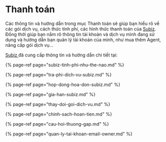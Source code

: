 # Thanh toán

Các thông tin và hướng dẫn trong mục Thanh toán sẽ giúp bạn hiểu rõ về các gói dịch vụ, cách thức tính phí, các hình thức thanh toán của [Subiz](https://subiz.com/vi/). Đồng thời giúp bạn nắm rõ thông tin tài khoản và dịch vụ mình đang sử dụng và hướng dẫn bạn quản lý tài khoản của mình, như mua thêm Agent, nâng cấp gói dịch vụ...

[Subiz ](https://subiz.com/vi/)đã cung cấp thông tin và hướng dẫn chi tiết tại:

{% page-ref page="subiz-tinh-phi-nhu-the-nao.md" %}

{% page-ref page="tra-phi-dich-vu-subiz.md" %}

{% page-ref page="hop-dong-hoa-don-subiz.md" %}

{% page-ref page="gia-han-subiz.md" %}

{% page-ref page="thay-doi-goi-dich-vu.md" %}

{% page-ref page="chinh-sach-hoan-tien.md" %}

{% page-ref page="cau-hoi-thuong-gap.md" %}

{% page-ref page="quan-ly-tai-khoan-email-owner.md" %}

